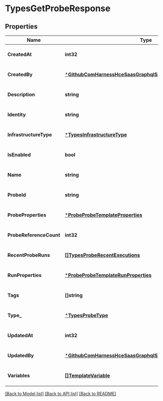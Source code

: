 # TypesGetProbeResponse

## Properties
Name | Type | Description | Notes
------------ | ------------- | ------------- | -------------
**CreatedAt** | **int32** |  | [optional] [default to null]
**CreatedBy** | [***GithubComHarnessHceSaasGraphqlServerGraphModelUserDetails**](github_com_harness_hce-saas_graphql_server_graph_model.UserDetails.md) |  | [optional] [default to null]
**Description** | **string** |  | [optional] [default to null]
**Identity** | **string** |  | [optional] [default to null]
**InfrastructureType** | [***TypesInfrastructureType**](types.InfrastructureType.md) |  | [optional] [default to null]
**IsEnabled** | **bool** |  | [optional] [default to null]
**Name** | **string** |  | [optional] [default to null]
**ProbeId** | **string** |  | [optional] [default to null]
**ProbeProperties** | [***ProbeProbeTemplateProperties**](probe.ProbeTemplateProperties.md) |  | [optional] [default to null]
**ProbeReferenceCount** | **int32** |  | [optional] [default to null]
**RecentProbeRuns** | [**[]TypesProbeRecentExecutions**](types.ProbeRecentExecutions.md) |  | [optional] [default to null]
**RunProperties** | [***ProbeProbeTemplateRunProperties**](probe.ProbeTemplateRunProperties.md) |  | [optional] [default to null]
**Tags** | **[]string** |  | [optional] [default to null]
**Type_** | [***TypesProbeType**](types.ProbeType.md) |  | [optional] [default to null]
**UpdatedAt** | **int32** |  | [optional] [default to null]
**UpdatedBy** | [***GithubComHarnessHceSaasGraphqlServerGraphModelUserDetails**](github_com_harness_hce-saas_graphql_server_graph_model.UserDetails.md) |  | [optional] [default to null]
**Variables** | [**[]TemplateVariable**](template.Variable.md) |  | [optional] [default to null]

[[Back to Model list]](../README.md#documentation-for-models) [[Back to API list]](../README.md#documentation-for-api-endpoints) [[Back to README]](../README.md)

